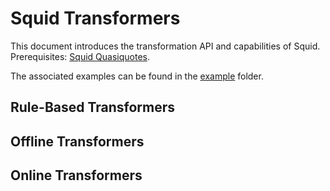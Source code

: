 # Squid Transformers

This document introduces the transformation API and capabilities of Squid.  
Prerequisites: [Squid Quasiquotes](doc/tuto/Quasiquotes.md).

The associated examples can be found in the [example](example) folder.


## Rule-Based Transformers



## Offline Transformers




## Online Transformers




